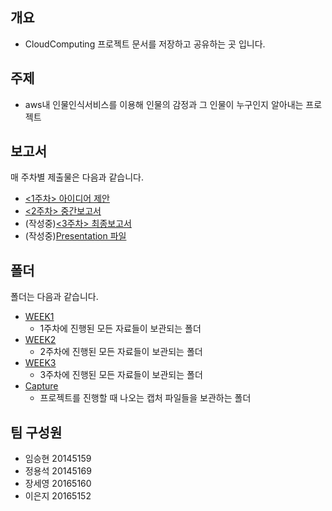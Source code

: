 ## 개요
- CloudComputing 프로젝트 문서를 저장하고 공유하는 곳 입니다.

## 주제
- aws내 인물인식서비스를 이용해 인물의 감정과 그 인물이 누구인지 알아내는 프로젝트

## 보고서
매 주차별 제출물은 다음과 같습니다.</br>
- [<1주차> 아이디어 제안](https://github.com/seoyo1/Cloud-Computing/blob/master/WEEK1/IdeaProposal.md)
- [<2주차> 중간보고서](https://github.com/seoyo1/Cloud-Computing/blob/master/WEEK2/InterimReport.md)
- (작성중)[<3주차> 최종보고서]()
- (작성중)[Presentation 파일]()

## 폴더
폴더는 다음과 같습니다.</br>
- [WEEK1](https://github.com/seoyo1/Cloud-Computing/tree/master/WEEK1)</br>
  - 1주차에 진행된 모든 자료들이 보관되는 폴더</br>
- [WEEK2](https://github.com/seoyo1/Cloud-Computing/tree/master/WEEK2)</br>
  - 2주차에 진행된 모든 자료들이 보관되는 폴더</br>
- [WEEK3](https://github.com/seoyo1/Cloud-Computing/tree/master/WEEK3)</br>
  - 3주차에 진행된 모든 자료들이 보관되는 폴더</br>
- [Capture](https://github.com/seoyo1/Cloud-Computing/tree/master/Capture)</br> 
  - 프로젝트를 진행할 때 나오는 캡처 파일들을 보관하는 폴더 


## 팀 구성원
 - 임승현	20145159</br>
 - 정용석	20145169</br>
 - 장세영	20165160</br>
 - 이은지 20165152
